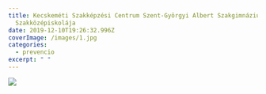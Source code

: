```yaml
---
title: Kecskeméti Szakképzési Centrum Szent-Györgyi Albert Szakgimnáziuma és
  Szakközépiskolája
date: 2019-12-10T19:26:32.996Z
coverImage: /images/1.jpg
categories:
  - prevencio
excerpt: " "
---
```

![](/images/2.jpg)

![]()